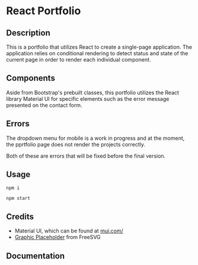 # React Portfolio

## Description

This is a portfolio that utilizes React to create a single-page application. The application relies on conditional rendering to detect status and state of the current page in order to render each individual component.

## Components

Aside from Bootstrap's prebuilt classes, this portfolio utilizes the React library Material UI for specific elements such as the error message presented on the contact form.

## Errors

The dropdown menu for mobile is a work in progress and at the moment, the pprtfolio page does not render the projects correctly.

Both of these are errors that will be fixed before the final version.

## Usage

`npm i`

`npm start`

## Credits

* Material UI, which can be found at [mui.com/](https://mui.com/)
* [Graphic Placeholder](https://freesvg.org/graphic-placeholder) from FreeSVG

## Documentation